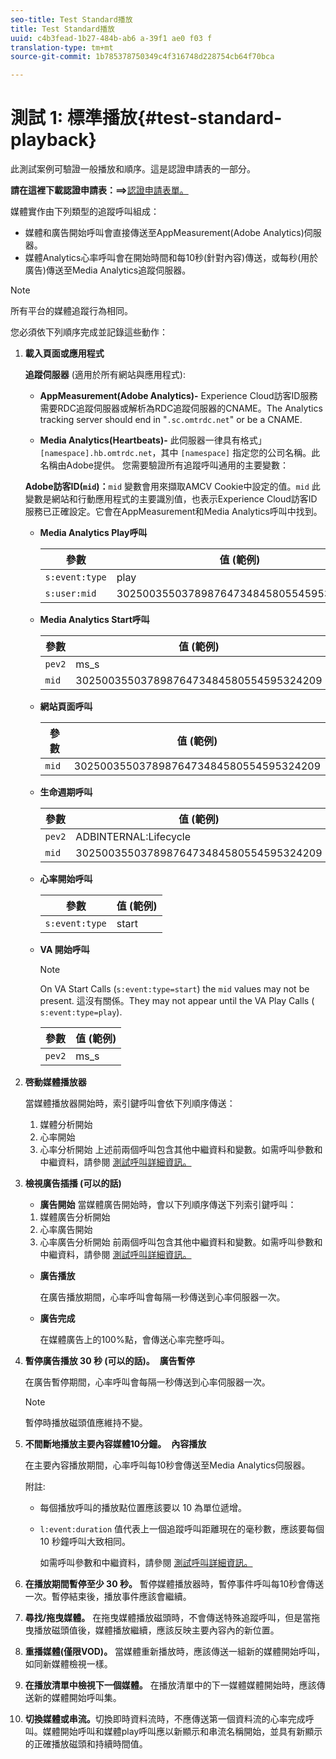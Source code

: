 ```yaml
---
seo-title: Test Standard播放
title: Test Standard播放
uuid: c4b3fead-1b27-484b-ab6 a-39f1 ae0 f03 f
translation-type: tm+mt
source-git-commit: 1b785378750349c4f316748d228754cb64f70bca

---
```



# 測試 1: 標準播放{#test-standard-playback}

此測試案例可驗證一般播放和順序。這是認證申請表的一部分。

**請在這裡下載認證申請表：==&gt;**[認證申請表單。](cert_req_form.docx)

媒體實作由下列類型的追蹤呼叫組成：
* 媒體和廣告開始呼叫會直接傳送至AppMeasurement(Adobe Analytics)伺服器。
* 媒體Analytics心率呼叫會在開始時間和每10秒(針對內容)傳送，或每秒(用於廣告)傳送至Media Analytics追蹤伺服器。

>[!NOTE]
>所有平台的媒體追蹤行為相同。

您必須依下列順序完成並記錄這些動作：

1. **載入頁面或應用程式**

   **追蹤伺服器** (適用於所有網站與應用程式):

   * **AppMeasurement(Adobe Analytics)-** Experience Cloud訪客ID服務需要RDC追蹤伺服器或解析為RDC追蹤伺服器的CNAME。The Analytics tracking server should end in "`.sc.omtrdc.net`" or be a CNAME.

   * **Media Analytics(Heartbeats)-** 此伺服器一律具有格式」`[namespace].hb.omtrdc.net`，其中 `[namespace]` 指定您的公司名稱。此名稱由Adobe提供。
   您需要驗證所有追蹤呼叫通用的主要變數：

   **Adobe訪客ID(`mid`)：**`mid` 變數會用來擷取AMCV Cookie中設定的值。`mid` 此變數是網站和行動應用程式的主要識別值，也表示Experience Cloud訪客ID服務已正確設定。它會在AppMeasurement和Media Analytics呼叫中找到。

   * **Media Analytics Play呼叫**

      | 參數 | 值 (範例) |
      |---|---|
      | `s:event:type` | play |
      | `s:user:mid` | 30250035503789876473484580554595324209 |

   * **Media Analytics Start呼叫**

      | 參數 | 值 (範例) |
      |---|---|
      | `pev2` | ms_s |
      | `mid` | 30250035503789876473484580554595324209 |

   * **網站頁面呼叫**

      | 參數 | 值 (範例) |
      |---|---|
      | `mid` | 30250035503789876473484580554595324209 |

   * **生命週期呼叫**

      | 參數 | 值 (範例) |
      |---|---|
      | `pev2` | ADBINTERNAL:Lifecycle |
      | `mid` | 30250035503789876473484580554595324209 |

   * **心率開始呼叫**

      | 參數 | 值 (範例) |
      |---|---|
      | `s:event:type` | start |

   * **VA 開始呼叫**

      >[!NOTE]
      >
      >On VA Start Calls (`s:event:type=start`) the `mid` values may not be present. 這沒有關係。They may not appear until the VA Play Calls ( `s:event:type=play`).

      | 參數 | 值 (範例) |
      |---|---|
      | `pev2` | ms_s |


1. **啓動媒體播放器**

   當媒體播放器開始時，索引鍵呼叫會依下列順序傳送：

   1. 媒體分析開始
   1. 心率開始
   1. 心率分析開始
   上述前兩個呼叫包含其他中繼資料和變數。如需呼叫參數和中繼資料，請參閱 [測試呼叫詳細資訊。](/help/sdk-implement/validation/test-call-details.md)

1. **檢視廣告插播 (可以的話)**

   * **廣告開始**
   當媒體廣告開始時，會以下列順序傳送下列索引鍵呼叫：

   1. 媒體廣告分析開始
   1. 心率廣告開始
   1. 心率廣告分析開始
   前兩個呼叫包含其他中繼資料和變數。如需呼叫參數和中繼資料，請參閱 [測試呼叫詳細資訊。](/help/sdk-implement/validation/test-call-details.md#section_wz3_yff_f2b)

   * **廣告播放**

      在廣告播放期間，心率呼叫會每隔一秒傳送到心率伺服器一次。

   * **廣告完成**

      在媒體廣告上的100%點，會傳送心率完整呼叫。



1. **暫停廣告播放 30 秒 (可以的話)。**  **廣告暫停**

   在廣告暫停期間，心率呼叫會每隔一秒傳送到心率伺服器一次。

   >[!NOTE]
   >
   >暫停時播放磁頭值應維持不變。

1. **不間斷地播放主要內容媒體10分鐘。**  **內容播放**

   在主要內容播放期間，心率呼叫每10秒會傳送至Media Analytics伺服器。

   附註:

   * 每個播放呼叫的播放點位置應該要以 10 為單位遞增。
   * `l:event:duration` 值代表上一個追蹤呼叫距離現在的毫秒數，應該要每個 10 秒鐘呼叫大致相同。

      如需呼叫參數和中繼資料，請參閱 [測試呼叫詳細資訊。](/help/sdk-implement/validation/test-call-details.md#section_u1l_1gf_f2b)

1. **在播放期間暫停至少 30 秒。** 暫停媒體播放器時，暫停事件呼叫每10秒會傳送一次。暫停結束後，播放事件應該會繼續。

1. **尋找/拖曳媒體。** 在拖曳媒體播放磁頭時，不會傳送特殊追蹤呼叫，但是當拖曳播放磁頭值後，媒體播放繼續，應該反映主要內容內的新位置。

1. **重播媒體(僅限VOD)。** 當媒體重新播放時，應該傳送一組新的媒體開始呼叫，如同新媒體檢視一樣。

1. **在播放清單中檢視下一個媒體。** 在播放清單中的下一媒體媒體開始時，應該傳送新的媒體開始呼叫集。

1. **切換媒體或串流。**&#x200B;切換即時資料流時，不應傳送第一個資料流的心率完成呼叫。媒體開始呼叫和媒體play呼叫應以新顯示和串流名稱開始，並具有新顯示的正確播放磁頭和持續時間值。

